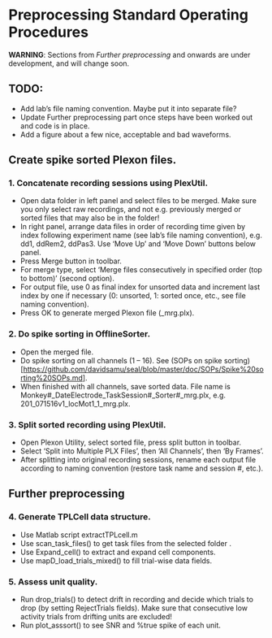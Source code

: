 # Preprocessing Standard Operating Procedures


**WARNING**: Sections from *Further preprocessing* and onwards are under development, and will change soon.

## TODO:

- Add lab’s file naming convention. Maybe put it into separate file?
- Update Further preprocessing part once steps have been worked out and code is in place.
- Add a figure about a few nice, acceptable and bad waveforms.


## Create spike sorted Plexon files.

### 1. Concatenate recording sessions using PlexUtil.

- Open data folder in left panel and select files to be merged. Make sure you only select raw recordings, and not e.g. previously merged or sorted files that may also be in the folder!
- In right panel, arrange data files in order of recording time given by index following experiment name (see lab’s file naming convention), e.g. dd1, ddRem2, ddPas3. Use ‘Move Up’ and ‘Move Down’ buttons below panel.
- Press Merge button in toolbar.
- For merge type, select ‘Merge files consecutively in specified order (top to bottom)’ (second option). 
- For output file, use 0 as final index for unsorted data and increment last index by one if necessary (0: unsorted, 1: sorted once, etc., see file naming convention).
- Press OK to generate merged Plexon file (_mrg.plx).

### 2. Do spike sorting in OfflineSorter.

- Open the merged file.
- Do spike sorting on all channels (1 – 16). See (SOPs on spike sorting)[https://github.com/davidsamu/seal/blob/master/doc/SOPs/Spike%20sorting%20SOPs.md].
- When finished with all channels, save sorted data. File name is Monkey#_DateElectrode_TaskSession#_Sorter#_mrg.plx, e.g. 201_071516v1_locMot1_1_mrg.plx.

### 3. Split sorted recording using PlexUtil.

- Open Plexon Utility, select sorted file, press split button in toolbar.
- Select ‘Split into Multiple PLX Files’, then ‘All Channels’, then ‘By Frames’.
- After splitting into original recording sessions, rename each output file according to naming convention (restore task name and session #, etc.).


## Further preprocessing

### 4. Generate TPLCell data structure.

- Use Matlab script extractTPLcell.m
- Use scan_task_files() to get task files from the selected folder .
- Use Expand_cell() to extract and expand cell components.
- Use mapD_load_trials_mixed() to fill trial-wise data fields.

### 5. Assess unit quality.

- Run drop_trials() to detect drift in recording and decide which trials to drop (by setting RejectTrials fields). Make sure that consecutive low activity trials from drifting units are excluded!
- Run plot_asssort() to see SNR and %true spike of each unit.

